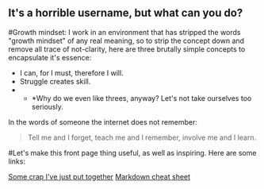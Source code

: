 ## It's a horrible username, but what can you do?

#Growth mindset:
I work in an environment that has stripped the words "growth mindset" of any real meaning, so to strip the concept down and remove all trace of not-clarity, here are three brutally simple concepts to encapsulate it's essence:

- I can, for I must, therefore I will.
- Struggle creates skill.
- * *Why do we even like threes, anyway? Let's not take ourselves too seriously.

In the words of someone the internet does not remember:
> Tell me and I forget,
teach me and I remember,
involve me and I learn.


#Let's make this front page thing useful, as well as inspiring. Here are some links:

[Some crap I've just put together](https://github.com/noahsadude)
[Markdown cheat sheet](https://help.github.com/en/articles/basic-writing-and-formatting-syntax)
